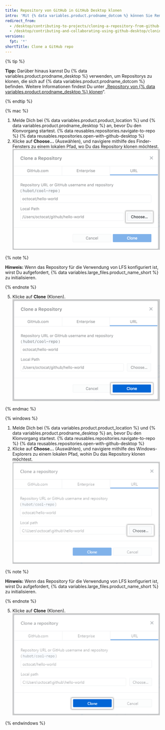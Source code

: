 ```yaml
---
title: Repository von GitHub in GitHub Desktop klonen
intro: 'Mit {% data variables.product.prodname_dotcom %} können Sie Remote-Repositorys in {% data variables.product.prodname_desktop %} klonen.'
redirect_from:
  - /desktop/contributing-to-projects/cloning-a-repository-from-github-to-github-desktop
  - /desktop/contributing-and-collaborating-using-github-desktop/cloning-a-repository-from-github-to-github-desktop
versions:
  fpt: '*'
shortTitle: Clone a GitHub repo
---
```


{% tip %}

**Tipp:** Darüber hinaus kannst Du {% data variables.product.prodname_desktop %} verwenden, um Repositorys zu klonen, die sich auf {% data variables.product.prodname_dotcom %} befinden.  Weitere Informationen findest Du unter „[Repository von {% data variables.product.prodname_desktop %} klonen](/desktop/guides/contributing-to-projects/cloning-a-repository-from-github-to-github-desktop/)“.

{% endtip %}

{% mac %}

1. Melde Dich bei {% data variables.product.product_location %} und {% data variables.product.prodname_desktop %} an, bevor Du den Klonvorgang startest.
{% data reusables.repositories.navigate-to-repo %}
{% data reusables.repositories.open-with-github-desktop %}
5. Klicke auf **Choose...** (Auswählen), und navigiere mithilfe des Finder-Fensters zu einem lokalen Pfad, wo Du das Repository klonen möchtest. ![Die Schaltfläche „choose“ (Auswählen) auf der URL-Registerkarte](/assets/images/help/desktop/clone-choose-button-url-mac.png)

  {% note %}

  **Hinweis:** Wenn das Repository für die Verwendung von LFS konfiguriert ist, wirst Du aufgefordert, {% data variables.large_files.product_name_short %} zu initialisieren.

  {% endnote %}

5. Klicke auf **Clone** (Klonen). ![Die Schaltfläche „clone“ (Klonen) auf der URL-Registerkarte](/assets/images/help/desktop/clone-button-url-mac.png)

{% endmac %}

{% windows %}

1. Melde Dich bei {% data variables.product.product_location %} und {% data variables.product.prodname_desktop %} an, bevor Du den Klonvorgang startest.
{% data reusables.repositories.navigate-to-repo %}
{% data reusables.repositories.open-with-github-desktop %}
5. Klicke auf **Choose...** (Auswählen), und navigiere mithilfe des Windows-Explorers zu einem lokalen Pfad, wohin Du das Repository klonen möchtest. ![Die Schaltfläche „choose“ (Auswählen)](/assets/images/help/desktop/clone-choose-button-url-win.png)

  {% note %}

  **Hinweis:** Wenn das Repository für die Verwendung von LFS konfiguriert ist, wirst Du aufgefordert, {% data variables.large_files.product_name_short %} zu initialisieren.

  {% endnote %}

5. Klicke auf **Clone** (Klonen). ![Die Schaltfläche „clone“ (Klonen)](/assets/images/help/desktop/clone-button-url-win.png)

{% endwindows %}
